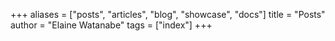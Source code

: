 +++
aliases = ["posts", "articles", "blog", "showcase", "docs"]
title = "Posts"
author = "Elaine Watanabe"
tags = ["index"]
+++
